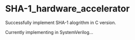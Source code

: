 # SHA-1_hardware_accelerator

Successfully implement SHA-1 alogrithm in C version.

Currently implementing in SystemVerilog...
